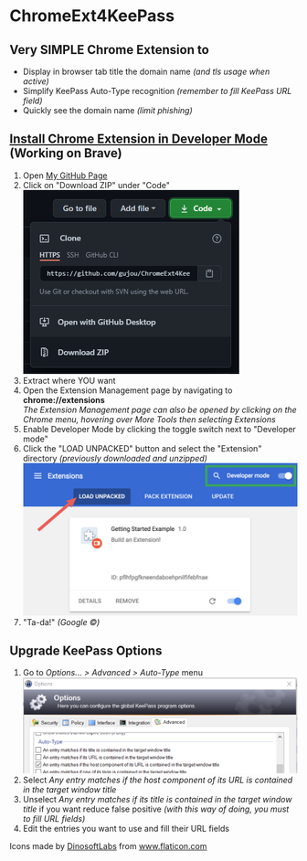# ChromeExt4KeePass

## Very SIMPLE Chrome Extension to

* Display in browser tab title the domain name *(and tls usage when active)*
* Simplify KeePass Auto-Type recognition *(remember to fill KeePass URL field)*
* Quickly see the domain name *(limit phishing)* 

## [Install Chrome Extension in Developer Mode](https://www.google.com "Stolen in Chrome Developers Getting started documentation") (Working on Brave)

1. Open [My GitHub Page](https://github.com/gujou/ChromeExt4KeePass "Yeah!")
1. Click on "Download ZIP" under "Code"  
![Screenshot](Readme/Clone.png "Easy peasy!")
1. Extract where YOU want
1. Open the Extension Management page by navigating to **chrome://extensions**  
*The Extension Management page can also be opened by clicking on the Chrome menu, hovering over More Tools then selecting Extensions*
1. Enable Developer Mode by clicking the toggle switch next to "Developer mode"
1. Click the "LOAD UNPACKED" button and select the "Extension" directory *(previously downloaded and unzipped)*
![Screenshot](Readme/Extensions.png "That's all")
1. "Ta-da!" *(Google ©)*

## Upgrade KeePass Options

1. Go to *Options... > Advanced > Auto-Type* menu  
![Screenshot](Readme/KeePassOptions.png "Piece of cake!")
1. Select *Any entry matches if the host component of its URL is contained in the target window title*
1. Unselect *Any entry matches if its title is contained in the target window title* if you want reduce false positive *(with this way of doing, you must to fill URL fields)*
1. Edit the entries you want to use and fill their URL fields

Icons made by <a href="https://www.flaticon.com/free-icon/url_1804486?related_item_id=1804486&term=url" title="DinosoftLabs">DinosoftLabs</a> from <a href="https://www.flaticon.com/" title="Flaticon"> www.flaticon.com</a>
